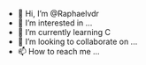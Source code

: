 - 👋 Hi, I’m @Raphaelvdr
- 👀 I’m interested in ...
- 🌱 I’m currently learning C
- 💞️ I’m looking to collaborate on ...
- 📫 How to reach me ...

<!---
Raphaelvdr/Raphaelvdr is a ✨ special ✨ repository because its `README.md` (this file) appears on your GitHub profile.
You can click the Preview link to take a look at your changes.
--->
